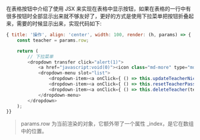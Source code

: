 在表格按钮中介绍了使用 JSX 来实现在表格中显示按钮，如果在表格的一行中有很多按钮时全部显示出来就不够友好了，更好的方式是使用下拉菜单把按钮折叠起来，需要的时候显示出来，实现代码如下:

```js
{ title: '操作', align: 'center', width: 100, render: (h, params) => {
    const teacher = params.row;

    return (
        // 下拉菜单
        <dropdown transfer click="alert(1)">
            <a href="javascript:void(0)"><icon class="md-more" type="md-more"/></a>
            <dropdown-menu slot="list">
                <dropdown-item><a onClick={ () => this.updateTeacherNickname(teacher) }>修改名字</a></dropdown-item>
                <dropdown-item><a onClick={ () => this.resetTeacherPassword(teacher) }>重置密码</a></dropdown-item>
                <dropdown-item><a onClick={ () => this.deleteTeacher(teacher) }>删除账号</a></dropdown-item>
            </dropdown-menu>
        </dropdown>
    );
}}
```

> params.row 为当前渲染的对象，它额外带了一个属性 _index，是它在数组中的位置。